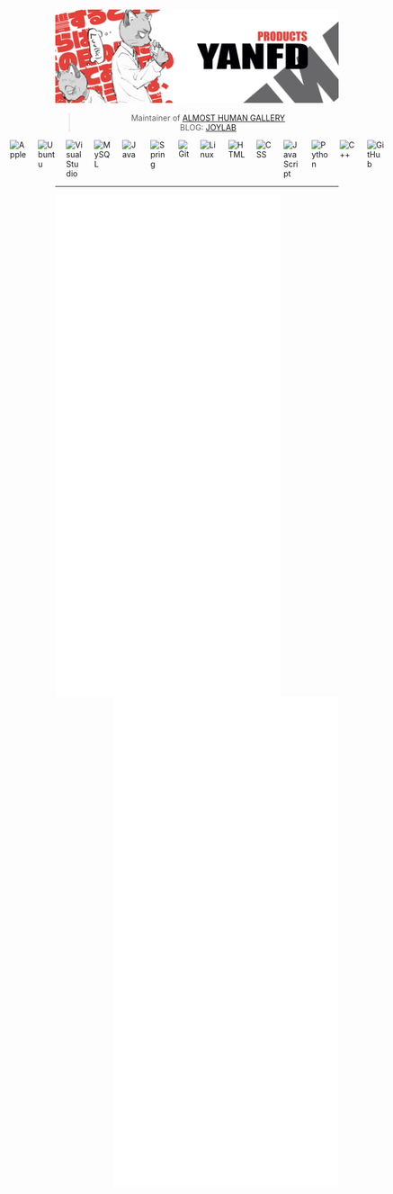 # [<img align="center" src="https://github.com/yanfd/yanfd/blob/main/banner.png">](#)

> <div style="text-align: center;">
>   Maintainer of <a href="https://gallery.yanfd.tech/">ALMOST HUMAN GALLERY</a><br/>
>   BLOG: <a href="https://www.yanfd.tech/">JOYLAB</a>
> </div>

<div style="display: flex; justify-content: center; gap: 20px;">
  <img alt="Apple" width="30px" src="https://cdn.jsdelivr.net/gh/devicons/devicon/icons/apple/apple-original.svg" />
  <img alt="Ubuntu" width="30px" src="https://cdn.jsdelivr.net/gh/devicons/devicon/icons/ubuntu/ubuntu-plain.svg" />
  <img alt="Visual Studio" width="30px" src="https://cdn.jsdelivr.net/gh/devicons/devicon/icons/visualstudio/visualstudio-plain.svg" />
  <img alt="MySQL" width="30px" src="https://cdn.jsdelivr.net/gh/devicons/devicon/icons/mysql/mysql-original.svg" />
  <img alt="Java" width="30px" src="https://cdn.jsdelivr.net/gh/devicons/devicon/icons/java/java-original.svg"/>
  <img alt="Spring" width="30px" src="https://cdn.jsdelivr.net/gh/devicons/devicon/icons/spring/spring-original.svg" />
  <img alt="Git" width="30px" src="https://cdn.jsdelivr.net/gh/devicons/devicon/icons/git/git-original.svg" />
  <img alt="Linux" width="30px" src="https://cdn.jsdelivr.net/gh/devicons/devicon/icons/linux/linux-original.svg" />
  <img alt="HTML" width="30px" src="https://cdn.jsdelivr.net/gh/devicons/devicon/icons/html5/html5-plain.svg" />
  <img alt="CSS" width="30px" src="https://cdn.jsdelivr.net/gh/devicons/devicon/icons/css3/css3-plain.svg" />
  <img alt="JavaScript" width="30px" src="https://cdn.jsdelivr.net/gh/devicons/devicon/icons/javascript/javascript-plain.svg" />
  <img alt="Python" width="30px" src="https://cdn.jsdelivr.net/gh/devicons/devicon/icons/python/python-plain.svg" />
  <img alt="C++" width="30px" src="https://cdn.jsdelivr.net/gh/devicons/devicon/icons/cplusplus/cplusplus-line.svg" />
  <img alt="GitHub" width="30px" src="https://cdn.jsdelivr.net/gh/devicons/devicon/icons/github/github-original.svg" />
</div>



---



[<img align="left" width="400" alt="这是生成的图片，无互动" src="https://github.com/yanfd/yanfd/blob/main/metrics.left.svg">](#)
[<img align="right" width="400" alt="这是生成的图片，无互动" src="https://github.com/yanfd/yanfd/blob/main/metrics.right.svg">](#)
















</details>